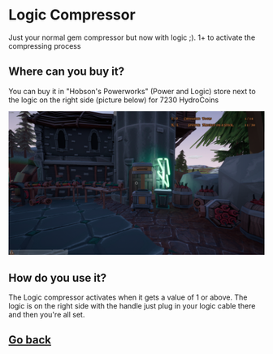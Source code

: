 # Logic Compressor
Just your normal gem compressor but now with logic ;). 1+ to activate the compressing process

## Where can you buy it?
You can buy it in "Hobson's Powerworks" (Power and Logic) store next to the logic on the right side (picture below) for 7230 HydroCoins

![Logic compressor](./img/LogicCompressor-store.png)

## How do you use it?
The Logic compressor activates when it gets a value of 1 or above. The logic is on the right side with the handle just plug in your logic cable there and then you're all set.

## [Go back](./)